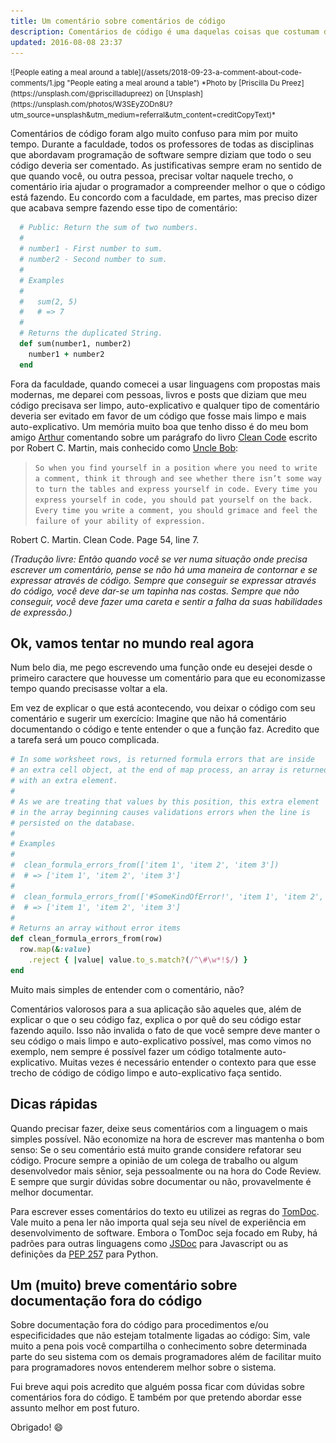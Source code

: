 ```yaml
---
title: Um comentário sobre comentários de código
description: Comentários de código é uma daquelas coisas que costumam dividir os programadores. Nesse post eu vou comentar sobre o assunto e falar um pouco das minhas experiências.
updated: 2016-08-08 23:37
---
```


<small>
  ![People eating a meal around a table](/assets/2018-09-23-a-comment-about-code-comments/1.jpg "People eating a meal around a table")
  *Photo by [Priscilla Du Preez](https://unsplash.com/@priscilladupreez) on [Unsplash](https://unsplash.com/photos/W3SEyZODn8U?utm_source=unsplash&utm_medium=referral&utm_content=creditCopyText)*
</small>

Comentários de código foram algo muito confuso para mim por muito tempo. Durante a faculdade, todos os professores de todas as disciplinas que abordavam programação de software sempre diziam que todo o seu código deveria ser comentado. As justificativas sempre eram no sentido de que quando você, ou outra pessoa, precisar voltar naquele trecho, o comentário iria ajudar o programador a compreender melhor o que o código está fazendo. Eu concordo com a faculdade, em partes, mas preciso dizer que acabava sempre fazendo esse tipo de comentário:

```ruby
  # Public: Return the sum of two numbers.
  #
  # number1 - First number to sum.
  # number2 - Second number to sum.
  #
  # Examples
  #
  #   sum(2, 5)
  #   # => 7
  #
  # Returns the duplicated String.
  def sum(number1, number2)
    number1 + number2
  end
```

Fora da faculdade, quando comecei a usar linguagens com propostas mais modernas, me deparei com pessoas, livros e posts que diziam que meu código precisava ser limpo, auto-explicativo e qualquer tipo de comentário deveria ser evitado em favor de um código que fosse mais limpo e mais auto-explicativo. Um memória muito boa que tenho disso é do meu bom amigo [Arthur](https://github.com/arthurfsilva) comentando sobre um parágrafo do livro [Clean Code](https://www.amazon.com.br/Clean-Code-Handbook-Software-Craftsmanship/dp/0132350882) escrito por Robert C. Martin, mais conhecido como [Uncle Bob](https://blog.cleancoder.com/):

> `So when you find yourself in a position where you need to write a comment, think it through and see whether there isn’t some way to turn the tables and express yourself in code. Every time you express yourself in code, you should pat yourself on the back. Every time you write a comment, you should grimace and feel the failure of your ability of expression. `

Robert C. Martin. Clean Code. Page 54, line 7.

_(Tradução livre: Então quando você se ver numa situação onde precisa escrever um comentário, pense se não há uma maneira de contornar e se expressar através de código. Sempre que conseguir se expressar através do código, você deve dar-se um tapinha nas costas. Sempre que não conseguir, você deve fazer uma careta e sentir a falha da suas habilidades de expressão.)_

## Ok, vamos tentar no mundo real agora

Num belo dia, me pego escrevendo uma função onde eu desejei desde o primeiro caractere que houvesse um comentário para que eu economizasse tempo quando precisasse voltar a ela.

Em vez de explicar o que está acontecendo, vou deixar o código com seu comentário e sugerir um exercício: Imagine que não há comentário documentando o código e tente entender o que a função faz. Acredito que a tarefa será um pouco complicada.

```ruby
# In some worksheet rows, is returned formula errors that are inside
# an extra cell object, at the end of map process, an array is returned
# with an extra element.
#
# As we are treating that values by this position, this extra element
# in the array beginning causes validations errors when the line is
# persisted on the database.
#
# Examples
#
#  clean_formula_errors_from(['item 1', 'item 2', 'item 3'])
#  # => ['item 1', 'item 2', 'item 3']
#
#  clean_formula_errors_from(['#SomeKindOfError!', 'item 1', 'item 2', 'item 3'])
#  # => ['item 1', 'item 2', 'item 3']
#
# Returns an array without error items
def clean_formula_errors_from(row)
  row.map(&:value)
    .reject { |value| value.to_s.match?(/^\#\w*!$/) }
end
```

Muito mais simples de entender com o comentário, não?

Comentários valorosos para a sua aplicação são aqueles que, além de explicar o que o seu código faz, explica o por quê do seu código estar fazendo aquilo. Isso não invalida o fato de que você sempre deve manter o seu código o mais limpo e auto-explicativo possível, mas como vimos no exemplo, nem sempre é possível fazer um código totalmente auto-explicativo. Muitas vezes é necessário entender o contexto para que esse trecho de código de código limpo e auto-explicativo faça sentido.

## Dicas rápidas

Quando precisar fazer, deixe seus comentários com a linguagem o mais simples possível. Não economize na hora de escrever mas mantenha o bom senso: Se o seu comentário está muito grande considere refatorar seu código. Procure sempre a opinião de um colega de trabalho ou algum desenvolvedor mais sênior, seja pessoalmente ou na hora do Code Review. E sempre que surgir dúvidas sobre documentar ou não, provavelmente é melhor documentar.

Para escrever esses comentários do texto eu utilizei as regras do [TomDoc](http://tomdoc.org/). Vale muito a pena ler não importa qual seja seu nível de experiência em desenvolvimento de software. Embora o TomDoc seja focado em Ruby, há padrões para outras linguagens como [JSDoc](http://usejsdoc.org/) para Javascript ou as definições da [PEP 257](https://www.python.org/dev/peps/pep-0257/) para Python.

## Um (muito) breve comentário sobre documentação fora do código

Sobre documentação fora do código para procedimentos e/ou especificidades que não estejam totalmente ligadas ao código: Sim, vale muito a pena pois você compartilha o conhecimento sobre determinada parte do seu sistema com os demais programadores além de facilitar muito para programadores novos entenderem melhor sobre o sistema.

Fui breve aqui pois acredito que alguém possa ficar com dúvidas sobre comentários fora do código. E também por que pretendo abordar esse assunto melhor em post futuro.


Obrigado! 😄
